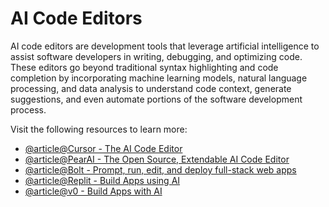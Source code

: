 # AI Code Editors

AI code editors are development tools that leverage artificial intelligence to assist software developers in writing, debugging, and optimizing code. These editors go beyond traditional syntax highlighting and code completion by incorporating machine learning models, natural language processing, and data analysis to understand code context, generate suggestions, and even automate portions of the software development process.

Visit the following resources to learn more:

- [@article@Cursor - The AI Code Editor](https://www.cursor.com/)
- [@article@PearAI - The Open Source, Extendable AI Code Editor](https://trypear.ai/)
- [@article@Bolt - Prompt, run, edit, and deploy full-stack web apps](https://bolt.new)
- [@article@Replit - Build Apps using AI](https://replit.com/ai)
- [@article@v0 - Build Apps with AI](https://v0.dev)